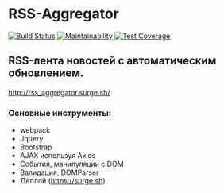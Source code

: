 # RSS-Aggregator

[![Build Status](https://travis-ci.com/Rustem-A/RSS-Aggregator.svg?branch=master)](https://travis-ci.com/Rustem-A/RSS-Aggregator)
[![Maintainability](https://api.codeclimate.com/v1/badges/aea318217fb061b0c704/maintainability)](https://codeclimate.com/github/Rustem-A/RSS-Aggregator/maintainability)
[![Test Coverage](https://api.codeclimate.com/v1/badges/aea318217fb061b0c704/test_coverage)](https://codeclimate.com/github/Rustem-A/RSS-Aggregator/test_coverage)

## RSS-лента новостей с автоматическим обновлением.
http://rss_aggregator.surge.sh/

### Основные инструменты:
* webpack
* Jquery
* Bootstrap
* AJAX используя Axios
* События, манипуляции с DOM
* Валидация, DOMParser
* Деплой (https://surge.sh)
